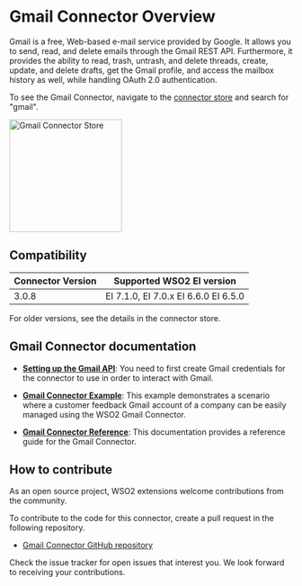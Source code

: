 # Gmail Connector Overview

Gmail is a free, Web-based e-mail service provided by Google. It allows you to send, read, and delete emails through the Gmail REST API. Furthermore, it provides the ability to read, trash, untrash, and delete threads, create, update, and delete drafts, get the Gmail profile, and access the mailbox history as well, while handling OAuth 2.0 authentication.

To see the Gmail Connector, navigate to the [connector store](https://store.wso2.com/store/assets/esbconnector/list) and search for "gmail".

<img src="../../../../assets/img/connectors/gmail-store.png" title="Gmail Connector Store" width="200" alt="Gmail Connector Store"/>

## Compatibility

| Connector Version | Supported WSO2 EI version |
| ------------- |-------------|
| 3.0.8    | EI 7.1.0, EI 7.0.x EI 6.6.0 EI 6.5.0 |

For older versions, see the details in the connector store.

## Gmail Connector documentation

* **[Setting up the Gmail API](configuring-gmail-api.md)**: You need to first create Gmail credentials for the connector to use in order to interact with Gmail.

* **[Gmail Connector Example](gmail-connector-example.md)**: This example demonstrates a scenario where a customer feedback Gmail account of a company can be easily managed using the WSO2 Gmail Connector. 

* **[Gmail Connector Reference](gmail-connector-config.md)**: This documentation provides a reference guide for the Gmail Connector.

## How to contribute

As an open source project, WSO2 extensions welcome contributions from the community. 

To contribute to the code for this connector, create a pull request in the following repository. 

* [Gmail Connector GitHub repository](https://github.com/wso2-extensions/esb-connector-gmail)

Check the issue tracker for open issues that interest you. We look forward to receiving your contributions.
